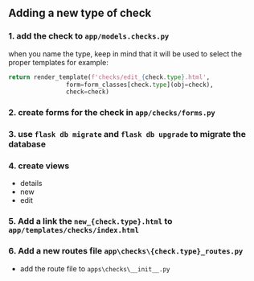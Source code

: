 ## Adding a new type of check
### 1. add the check to `app/models.checks.py`
when you name the type, keep in mind that it will be used to select the proper templates for example:
```Python
return render_template(f'checks/edit_{check.type}.html',
                form=form_classes[check.type](obj=check),
                check=check)
```

### 2. create forms for the check in `app/checks/forms.py`
### 3. use `flask db migrate` and `flask db upgrade` to migrate the database
### 4. create views
 * details
 * new
 * edit
### 5. Add a link the `new_{check.type}.html` to `app/templates/checks/index.html`
### 6. Add a new routes file `app\checks\{check.type}_routes.py`
 * add the route file to `apps\checks\__init__.py`